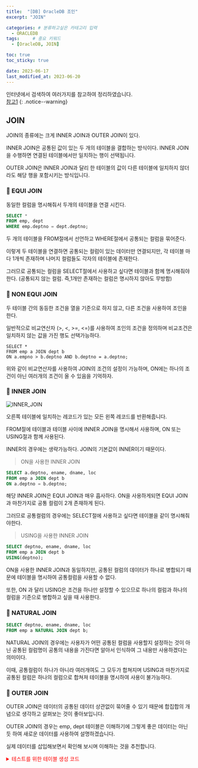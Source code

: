 ```yaml
---
title:  "[DB] OracleDB 조인"  
excerpt: "JOIN"

categories: # 분류하고싶은 카테고리 입력
  - ORACLEDB
tags:     # 중요 키워드
  - [OracleDB, JOIN]

toc: true
toc_sticky: true

date: 2023-06-17
last_modified_at: 2023-06-20
---
```



인터넷에서 검색하여 여러가지를 참고하여 정리하였습니다.    
[참고1](https://www.codeproject.com/Articles/33052/Visual-Representation-of-SQL-Joins)
{: .notice--warning}


## JOIN

JOIN의 종류에는 크게 INNER JOIN과 OUTER JOIN이 있다.

INNER JOIN은 공통된 값이 있는 두 개의 테이블을 결합하는 방식이다. INNER JOIN을 수행하면 연결된 테이블에서만 일치하는 행이 선택됩니다. 

OUTER JOIN은 INNER JOIN과 달리 한 테이블의 값이 다른 테이블에 일치하지 않더라도 해당 행을 포함시키는 방식입니다. 

### 🧵 EQUI JOIN 

동일한 컬럼을 명시해줘서 두개의 테이블을 연결 시킨다.

```sql 
SELECT *
FROM emp, dept
WHERE emp.deptno = dept.deptno;
```

두 개의 테이블을 FROM절에서 선언하고 WHERE절에서 공통되는 컬럼을 묶어준다. 

이렇게 두 테이블을 연결하면 공통되는 컬럼이 있는 데이터만 연결되지만, 각 테이블 마다 1개씩 존재하며 나머지 컬럼들도 각자의 테이블에 존재한다.

그러므로 공통되는 컬럼을 SELECT절에서 사용하고 싶다면 테이블과 함께 명시해줘야한다. (공통되지 않는 컬럼. 즉,1개만 존재하는 컬럼은 명시하지 않아도 무방함)

### 🧵 NON EQUI JOIN 

두 테이블 간의 동등한 조건을 열을 기준으로 하지 않고, 다른 조건을 사용하여 조인을 한다. 

일반적으로 비교연산자 (>, <, >=, <=)를 사용하여 조인의 조건을 정의하며 비교조건은 일치하지 않는 값을 가진 행도 선택가능하다. 

``` 
SELECT *
FROM emp a JOIN dept b
ON a.empno > b.deptno AND b.deptno = a.deptno;
```

위와 같이 비교연산자를 사용하여 JOIN의 조건의 설정이 가능하며, ON에는 하나의 조건이 아닌 여러개의 조건이 올 수 있음을 기억하자.


### 🧵 INNER JOIN 

![INNER_JOIN](https://github.com/hwet-j/hwet-j.github.io/assets/81364742/7b474c55-d439-41ca-bcad-9a672848061e)

오른쪽 테이블에 일치하는 레코드가 있는 모든 왼쪽 레코드를 반환해줍니다.

FROM절에 테이블과 테이블 사이에 INNER JOIN을 명시해서 사용하며, ON 또는 USING절과 함께 사용된다. 

INNER의 경우에는 생략가능하다. JOIN의 기본값이 INNER이기 때문이다. 

> ON을 사용한 INNER JOIN

```sql 
SELECT a.deptno, ename, dname, loc
FROM emp a JOIN dept b
ON a.deptno = b.deptno;
```

해당 INNER JOIN은 EQUI JOIN과 매우 흡사하다. ON을 사용하게되면 EQUI JOIN과 마찬가지로 공통 컬럼이 2개 존재하게 된다.

그러므로 공통컬럼의 경우에는 SELECT절에 사용하고 싶다면 테이블을 같이 명시해줘야한다. 

> USING을 사용한 INNER JOIN

```sql 
SELECT deptno, ename, dname, loc
FROM emp a JOIN dept b
USING(deptno);
```

ON을 사용한 INNER JOIN과 동일하지만, 공통된 컬럼의 데이터가 하나로 병합되기 때문에 테이블을 명시하여 공통컬럼을 사용할 수 없다.

또한, ON 과 달리 USING은 조건을 하나만 설정할 수 있으므로 하나의 컬럼과 하나의 컬럼을 기준으로 병합하고 싶을 때 사용한다. 

### 🧵 NATURAL JOIN

```sql 
SELECT deptno, ename, dname, loc
FROM emp a NATURAL JOIN dept b;
```

NATURAL JOIN의 경우에는 사용자가 어떤 공통된 컬럼을 사용할지 설정하는 것이 아닌 공통된 컬럼명이 공통의 내용을 가진다면 알아서 인식하여 그 내용만 사용하겠다는 의미이다.

이때, 공통컬럼이 하나가 아니라 여러개여도 그 모두가 합쳐지며 USING과 마찬가지로 공통된 컬럼은 하나의 컬럼으로 합쳐져 테이블을 명시하여 사용이 불가능하다.

### 🧵 OUTER JOIN

OUTER JOIN은 데이터의 공통된 데이터 상관없이 묶어줄 수 있기 때문에 합집합의 개념으로 생각하고 살펴보는 것이 좋아보입니다.

OUTER JOIN의 경우는 emp, dept 테이블은 이해하기에 그렇게 좋은 데이터는 아닌듯 하여 새로운 데이터를 사용하여 설명하겠습니다.

실제 데이터를 삽입해보면서 확인해 보시며 이해하는 것을 추천합니다. 

<p><details>
<summary style="color:red;">테스트를 위한 테이블 생성 코드</summary><!-- summary 아래 한칸 공백 필요 -->

<code>
```
-- 해당 코드는 참고1 페이지에서 사용한 데이터임
-- TABLE_A 생성
CREATE TABLE TABLE_A (
  id INT,
  name VARCHAR(255),
  PRIMARY KEY (id)
);

-- TABLE_B 생성
CREATE TABLE TABLE_B (
  id INT,
  name VARCHAR(255),
  PRIMARY KEY (id)
);

-- TABLE_A 데이터 삽입
INSERT INTO TABLE_A (id, name)
VALUES (1, 'FOX');
INSERT INTO TABLE_A (id, name)
VALUES (2, 'COP');
INSERT INTO TABLE_A (id, name)
VALUES (3, 'TAXI');
INSERT INTO TABLE_A (id, name)
VALUES (6, 'WASHINGTON');
INSERT INTO TABLE_A (id, name)
VALUES (7, 'DELL');
INSERT INTO TABLE_A (id, name)
VALUES (5, 'ARIZONA');
INSERT INTO TABLE_A (id, name)
VALUES (4, 'LINCOLN');
INSERT INTO TABLE_A (id, name)
VALUES (10, 'LUCENT');
  
  
-- TABLE_B 데이터 삽입
INSERT INTO TABLE_B (id, name)
VALUES (1, 'TROT');
INSERT INTO TABLE_B (id, name)
VALUES (2, 'CAR');
INSERT INTO TABLE_B (id, name)
VALUES (3, 'CAB');
INSERT INTO TABLE_B (id, name)
VALUES (6, 'MONUMENT');
INSERT INTO TABLE_B (id, name)
VALUES (7, 'PC');
INSERT INTO TABLE_B (id, name)
VALUES (8, 'MICROSOFT');
INSERT INTO TABLE_B (id, name)
VALUES (9, 'APPLE');
INSERT INTO TABLE_B (id, name)
VALUES (11, 'SCOTCH');
```
</code>
<hr/>

</details></p>

#### 🔗 LEFT OUTER JOIN

![LEFT_JOIN](https://github.com/hwet-j/hwet-j.github.io/assets/81364742/7bc65578-dbb3-4a3c-8807-d0769365279f)

왼쪽 테이블의 모든 레코드를 출력하며, 오른쪽 테이블에 일치하는 레코드가 있는 경우 해당 레코드도 같이 반환합니다.

LEFT OUTER JOIN은 OUTER을 생략해도 동일한 코드이다.

```sql 
-- LEFT JOIN
SELECT A.PK AS A_PK, A.Value AS A_Value,
B.Value AS B_Value, B.PK AS B_PK
FROM Table_A A
LEFT JOIN Table_B B
ON A.PK = B.PK
```

| A_PK  | A_Value | B_Value | B_PK |
|----|-----|-----|-----|
|1| FOX    |   TROT    |      1|
|2| COP     |   CAR     |      2|
|3|TAXI      | CAB      |     3|
|4| LINCOLN  |  NULL    |   NULL|
|5|ARIZONA   | NULL     |  NULL|
|6| WASHINGTON| MONUMENT |     6|
|7| DELL      | PC        |    7|
|10| LUCENT   |  NULL     |  NULL|


#### 🔗 RIGHT OUTER JOIN

![RIGHT_JOIN](https://github.com/hwet-j/hwet-j.github.io/assets/81364742/9b23b1d6-79be-4ab5-817b-5ffc38bd4bff)

오른쪽 테이블의 모든 레코드를 출력하며, 왼쪽 테이블에 일치하는 레코드가 있는 경우 해당 레코드도 같이 반환합니다.

RIGHT OUTER JOIN은 OUTER을 생략해도 동일한 코드이다.

```sql 
-- RIGHT JOIN
SELECT A.id AS A_PK, A.name AS A_Value,
B.name AS B_Value, B.id AS B_PK
FROM Table_A A
RIGHT JOIN Table_B B
ON A.id = B.id;
```

| A_PK      | A_Value    | B_Value   | B_PK |
|-----------|------------|-----------|-----|
| 1         | FOX        | TROT      |      1|
| 2         | COP        | CAR       |      2|
| 3         | TAXI       | CAB       |     3|
| 6         | WASHINGTON |  MONUMENT |     6|
| 7         | DELL       | PC         |  7   |
 | NULL| NULL     | MICROSOFT  | 8       |
| NULL| NULL      | APPLE      | 9         |
 | NULL|  NULL    | SCOTCH     | 11       |

#### 🔗 FULL OUTER JOIN

![FULL_OUTER_JOIN](https://github.com/hwet-j/hwet-j.github.io/assets/81364742/e8ac414a-f90b-4dc3-8317-b8a0eb44136f)

FULL OUTER JOIN은 오른쪽 테이블의 레코드와 왼쪽 레코드를 결합하여 모든 레코드를 반환합니다.

LEFT JOIN과 RIGHT JOIN이 결합이며, 일치하는 행, 일치하지 않는 행 모두를 반환한다. 즉, 양측에서 한 테이블에서만 존재하는 행도 전부 가져온다.

```sql 
-- OUTER JOIN
SELECT A.id AS A_PK, A.name AS A_Value,
B.name AS B_Value, B.id AS B_PK
FROM Table_A A
FULL OUTER JOIN Table_B B
ON A.id = B.id;
```

| A_PK      | A_Value    | B_Value  | B_PK |
|-----------|------------|----------|-----|
|1| FOX        | TROT     | 1       |
|2| COP        | CAR      |       2 |
|3 | TAXI       | CAB      |    3
|6 | WASHINGTON | MONUMENT |   6     |
|7 | DELL       | PC       |      7
|NULL|  NULL      | MICROSOFT  |    8     |
|NULL | NULL       | APPLE      |     9|
|NULL | NULL       | SCOTCH     |    11|
|5 | ARIZONA    | NULL       |   NULL|
|4 | LINCOLN    | NULL       |    NULL|
|10 | LUCENT     |  NULL      |   NULL|


#### 🔗 LEFT Excluding JOIN

![LEFT_EXCLUDING_JOIN](https://github.com/hwet-j/hwet-j.github.io/assets/81364742/f8a2a85c-1fa3-4325-be23-a8020afad27c)

LEFT OUTER JOIN에서 공통된 부분을 제외한 데이터, 즉 차집합의 데이터를 반환한다. 

문법이 존재한다기 보다는 OUTER JOIN의 특징을 활용하여 데이터를 추출한다. 

왼쪽 테이블을 기준으로 모든 데이터를 반환하고 공통되지 않는 데이터가 있을 때 NULL 값이 들어가게된다. 

여기서 WHERE 절에 IS NULL을 사용하여 값을 추출한다.

```sql 
-- LEFT EXCLUDING JOIN
SELECT A.id AS A_PK, A.name AS A_Value,
B.name AS B_Value, B.id AS B_PK
FROM Table_A A
LEFT JOIN Table_B B
ON A.id = B.id
WHERE B.id IS NULL;
```

| A_PK | A_Value | B_Value   | B_PK |
|------|---------|-----------|-----|
| 4    | LINCOLN | NULL    |      NULL |
| 5    | ARIZONA | NULL    | NULL    |
 | 10   | LUCENT  |   NULL  | NULL    |


#### 🔗 RIGHT Excluding JOIN

![RIGHT_EXCLUDING_JOIN](https://github.com/hwet-j/hwet-j.github.io/assets/81364742/2ea43219-d3aa-4272-99d1-041ac60acdd2)

LEFT Excluding JOIN 와 동일하지만 기준이 오른쪽 테이블이다.

```sql 
-- RIGHT EXCLUDING JOIN
SELECT A.id AS A_PK, A.name AS A_Value,
B.name AS B_Value, B.id AS B_PK
FROM Table_A A
RIGHT JOIN Table_B B
ON A.id = B.id
WHERE A.id IS NULL;
```

| A_PK                            | A_Value                    | B_Value            | B_PK  |
|---------------------------------|----------------------------|--------------------|-------|
| NULL| NULL     | MICROSOFT   | 8     |
 | NULL | NULL    | APPLE      | 9     |
 | NULL | NULL    |    SCOTCH    |    11 |


#### 🔗 OUTER Excluding JOIN

![OUTER_EXCLUDING_JOIN](https://github.com/hwet-j/hwet-j.github.io/assets/81364742/5f2387e8-18d1-4696-b747-b66f61eba293)

이 쿼리문은 공통의 데이터를 제외하고 왼쪽 테이블, 오른쪽 테이블의 모든 레코드를 반환한다.

```sql 
-- OUTER EXCLUDING JOIN
SELECT A.id AS A_PK, A.name AS A_Value,
B.name AS B_Value, B.id AS B_PK
FROM Table_A A
FULL OUTER JOIN Table_B B
ON A.id = B.id
WHERE A.id IS NULL
OR B.id IS NULL;
```

| A_PK                            | A_Value                    | B_Value            | B_PK  |
|---------------------------------|----------------------------|--------------------|-------|
|NULL |NULL |      MICROSOFT  |   8|
|NULL |NULL  |     APPLE     |    9|
|NULL| NULL  |     SCOTCH   |    11|
|5 |ARIZONA   | NULL       |NULL|
|4 |LINCOLN   | NULL      | NULL|
|10| LUCENT   |  NULL     |  NULL|




***
<br>
    
    📢 개인 공부 및 정리용 블로그로, 틀리거나 주관적인 의견이 들어갈 수 있습니다.
    잘못된 부분이 있다면, 언제든지 댓글이나 메일로 알려주시면 참고하겠습니다. 🧐

[맨 위로 이동하기](#){: .btn .btn--primary }{: .align-right}